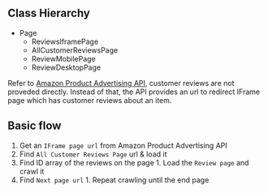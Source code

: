 
## Class Hierarchy
  * Page
    * ReviewsIframePage
    * AllCustomerReviewsPage
    * ReviewMobilePage
    * ReviewDesktopPage

Refer to [Amazon Product Advertising API](https://affiliate-program.amazon.com/gp/advertising/api/detail/main.html), customer reviews are not proveded directly. Instead of that, the API provides an url to redirect IFrame page which has customer reviews about an item.

## Basic flow
  1. Get an `IFrame page url` from Amazon Product Advertising API
  1. Find `All Customer Reviews Page` url & load it
  1. Find ID array of the reviews on the page
    1. Load the `Review page` and crawl it
  1. Find `Next page url`
    1. Repeat crawling until the end page
